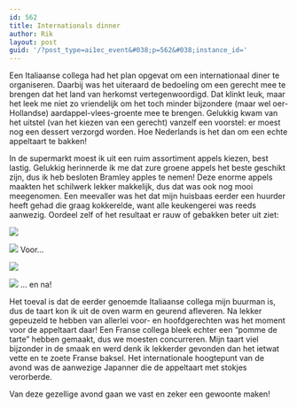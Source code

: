 ```yaml
---
id: 562
title: Internationals dinner
author: Rik
layout: post
guid: '/?post_type=ai1ec_event&#038;p=562&#038;instance_id='
---
```

Een Italiaanse collega had het plan opgevat om een internationaal diner te organiseren. Daarbij was het uiteraard de bedoeling om een gerecht mee te brengen dat het land van herkomst vertegenwoordigd. Dat klinkt leuk, maar het leek me niet zo vriendelijk om het toch minder bijzondere (maar wel oer-Hollandse) aardappel-vlees-groente mee te brengen. Gelukkig kwam van het uitstel (van het kiezen van een gerecht) vanzelf een voorstel: er moest nog een dessert verzorgd worden. Hoe Nederlands is het dan om een echte appeltaart te bakken!

In de supermarkt moest ik uit een ruim assortiment appels kiezen, best lastig. Gelukkig herinnerde ik me dat zure groene appels het beste geschikt zijn, dus ik heb besloten Bramley apples te nemen! Deze enorme appels maakten het schilwerk lekker makkelijk, dus dat was ook nog mooi meegenomen. Een meevaller was het dat mijn huisbaas eerder een huurder heeft gehad die graag kokkerelde, want alle keukengerei was reeds aanwezig. Oordeel zelf of het resultaat er rauw of gebakken beter uit ziet:

<div style="width: 310px" class="wp-caption aligncenter">
  <img class="lazy " src="http://csbnw.no-ip.org:38/wp-content/plugins/wp-images-lazy-loading/images/grey.gif" data-original="wp-content/gallery/Cooking/IMG_20140221_194916.jpg" />
  
  <p class="wp-caption-text">
    <noscript>
      <img src="wp-content/gallery/Cooking/IMG_20140221_194916.jpg" />
    </noscript> Voor&#8230;
  </p>
</div>

  


<div style="width: 310px" class="wp-caption aligncenter">
  <img class="lazy " src="http://csbnw.no-ip.org:38/wp-content/plugins/wp-images-lazy-loading/images/grey.gif" data-original="wp-content/gallery/Cooking/IMG_20140221_204737.jpg" />
  
  <p class="wp-caption-text">
    <noscript>
      <img src="wp-content/gallery/Cooking/IMG_20140221_204737.jpg" />
    </noscript> &#8230; en na!
  </p>
</div>

Het toeval is dat de eerder genoemde Italiaanse collega mijn buurman is, dus de taart kon ik uit de oven warm en geurend afleveren. Na lekker gepeuzeld te hebben van allerlei voor- en hoofdgerechten was het moment voor de appeltaart daar! Een Franse collega bleek echter een &#8220;pomme de tarte&#8221; hebben gemaakt, dus we moesten concurreren. Mijn taart viel bijzonder in de smaak en werd denk ik lekkerder gevonden dan het ietwat vette en te zoete Franse baksel. Het internationale hoogtepunt van de avond was de aanwezige Japanner die de appeltaart met stokjes verorberde.

Van deze gezellige avond gaan we vast en zeker een gewoonte maken!
